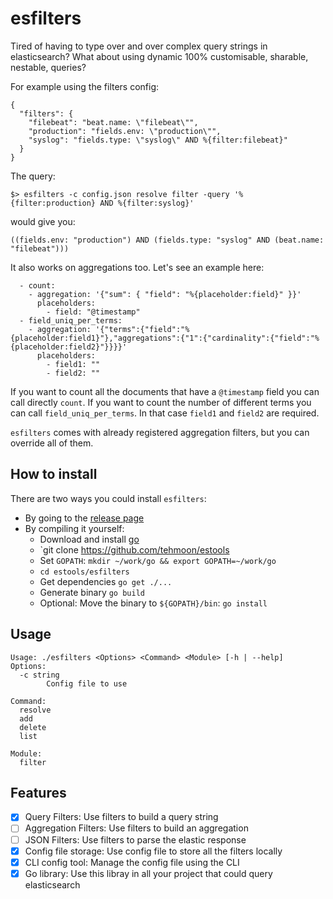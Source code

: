 # esfilters

Tired of having to type over and over complex query strings in elasticsearch?
What about using dynamic 100% customisable, sharable, nestable, queries?

For example using the filters config:

```
{
  "filters": {
    "filebeat": "beat.name: \"filebeat\"",
    "production": "fields.env: \"production\"",
    "syslog": "fields.type: \"syslog\" AND %{filter:filebeat}"
  }
}
```

The query:

```
$> esfilters -c config.json resolve filter -query '%{filter:production} AND %{filter:syslog}'
```

would give you:

```
((fields.env: "production") AND (fields.type: "syslog" AND (beat.name: "filebeat")))
```

It also works on aggregations too.
Let's see an example here:

```
  - count:
    - aggregation: '{"sum": { "field": "%{placeholder:field}" }}'
      placeholders:
        - field: "@timestamp"
  - field_uniq_per_terms:
    - aggregation: '{"terms":{"field":"%{placeholder:field1}"},"aggregations":{"1":{"cardinality":{"field":"%{placeholder:field2}"}}}}'
      placeholders:
        - field1: ""
        - field2: ""
```

If you want to count all the documents that have a `@timestamp` field you can call directly `count`.
If you want to count the number of different terms you can call `field_uniq_per_terms`. In that case `field1` and `field2` are required.

`esfilters` comes with already registered aggregation filters, but you can override all of them.


## How to install
There are two ways you could install `esfilters`:

  - By going to the [release page](https://github.com/tehmoon/estools/releases)
  - By compiling it yourself:
    - Download and install [go](https://golang.org)
    - `git clone https://github.com/tehmoon/estools
    - Set `GOPATH`: `mkdir ~/work/go && export GOPATH=~/work/go`
    - `cd estools/esfilters`
    - Get dependencies `go get ./...`
    - Generate binary `go build`
    - Optional: Move the binary to `${GOPATH}/bin`: `go install`

## Usage

```
Usage: ./esfilters <Options> <Command> <Module> [-h | --help]
Options:
  -c string
    	Config file to use

Command:
  resolve
  add
  delete
  list

Module:
  filter
```

## Features

  - [x] Query Filters: Use filters to build a query string
  - [ ] Aggregation Filters: Use filters to build an aggregation
  - [ ] JSON Filters: Use filters to parse the elastic response
  - [x] Config file storage: Use config file to store all the filters locally
  - [x] CLI config tool: Manage the config file using the CLI
  - [x] Go library: Use this libray in all your project that could query elasticsearch
